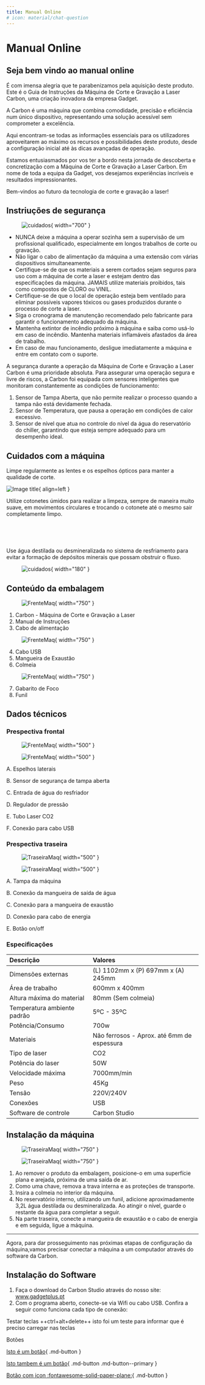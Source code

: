 ```yaml
---
title: Manual Online
# icon: material/chat-question
---
```


# Manual Online

## Seja bem vindo ao manual online

É com imensa alegria que te parabenizamos pela aquisição deste produto.
Este é o Guia de Instruções da Máquina de Corte e Gravação a Laser Carbon, uma criação inovadora da empresa Gadget.

A Carbon é uma máquina que combina comodidade, precisão e eficiência num único dispositivo, representando uma solução acessível sem comprometer a excelência.

Aqui encontram-se todas as informações essenciais para os utilizadores aproveitarem ao máximo os recursos e possibilidades deste produto, desde a configuração inicial até às dicas avançadas de operação.

Estamos entusiasmados por vos ter a bordo nesta jornada de descoberta e concretização com a Máquina de Corte e Gravação a Laser Carbon.
Em nome de toda a equipa da Gadget, vos desejamos experiências incríveis e
resultados impressionantes.

Bem-vindos ao futuro da tecnologia de corte e gravação a laser!


## Instriuções de segurança

<figure markdown="span">

  ![cuidados](../images/ImgManual_01.png){ width="700" }

  <figcaption></figcaption>
</figure>

* NUNCA deixe a máquina a operar sozinha sem a supervisão de um profissional qualificado, especialmente em longos trabalhos de corte ou gravação.
* Não ligar o cabo de alimentação da máquina a uma extensão com várias
dispositivos simultaneamente.
* Certifique-se de que os materiais a serem cortados sejam seguros para uso com
a máquina de corte a laser e estejam dentro das especificações da máquina.
JAMAIS utilize materiais proibidos, tais como compostos de CLORO ou VINIL.
* Certifique-se de que o local de operação esteja bem ventilado para eliminar
possíveis vapores tóxicos ou gases produzidos durante o processo de corte a
laser.
* Siga o cronograma de manutenção recomendado pelo fabricante para garantir
o funcionamento adequado da máquina.
* Mantenha extintor de incêndio próximo à máquina e saiba como usá-lo em caso
de incêndio. Mantenha materiais inflamáveis afastados da área de trabalho.
* Em caso de mau funcionamento, desligue imediatamente a máquina e entre
em contato com o suporte.

A segurança durante a operação da Máquina de Corte e Gravação a Laser Carbon é uma prioridade absoluta.
Para assegurar uma operação segura e livre de riscos, a Carbon foi equipada com sensores inteligentes que
monitoram constantemente as condições de funcionamento:

1. Sensor de Tampa Aberta, que não permite realizar o processo quando a tampa não está devidamente fechada.
2. Sensor de Temperatura, que pausa a operação em condições de calor excessivo.
3. Sensor de nível que atua no controle do nível da água do reservatório do chiller, garantindo que esteja sempre adequado para um desempenho ideal.

## Cuidados com a máquina

Limpe regularmente as lentes e os espelhos ópticos para manter a qualidade de corte.

![Image title](../images/ImgManual_02.png){ align=left }

Utilize cotonetes úmidos para realizar a limpeza, sempre de maneira
muito suave, em movimentos circulares e trocando o cotonete até o
mesmo sair completamente limpo.

&nbsp;  
&nbsp;  
&nbsp;  

Use água destilada ou desmineralizada no sistema de resfriamento para evitar a formação de depósitos minerais que possam obstruir o fluxo.

<figure markdown="span">

  ![cuidados](../images/ImgManual_03.png){ width="180" }

  <figcaption></figcaption>
</figure>

## Conteúdo da embalagem

<figure markdown="span">

  ![FrenteMaq](../images/ImgManual_04.png){ width="750" }
  <figcaption></figcaption>

</figure>

1. Carbon - Máquina de Corte e Gravação a Laser
2. Manual de Instruções
3. Cabo de alimentação

<figure markdown="span">

  ![FrenteMaq](../images/ImgManual_05.png){ width="750" }
  <figcaption></figcaption>

</figure>

4. Cabo USB
5. Mangueira de Exaustão
6. Colmeia

<figure markdown="span">
  
  ![FrenteMaq](../images/ImgManual_06.png){ width="750" }
  <figcaption></figcaption>
  
</figure>

7. Gabarito de Foco
8. Funil

## Dados técnicos

### Prespectiva frontal

<figure markdown="span">

  ![FrenteMaq](../images/ImgManual_07.png#only-light){ width="500" }
  <figcaption></figcaption>

  ![FrenteMaq](../images/ImgManual_09.png#only-dark){ width="500" }
  <figcaption></figcaption>

</figure>

A. Espelhos laterais

B. Sensor de segurança de tampa aberta

C. Entrada de água do resfriador

D. Regulador de pressão

E. Tubo Laser CO2

F. Conexão para cabo USB

### Prespectiva traseira

<figure markdown="span">

  ![TraseiraMaq](../images/ImgManual_08.png#only-light){ width="500" }
  <figcaption></figcaption>

  ![TraseiraMaq](../images/ImgManual_10.png#only-dark){ width="500" }
  <figcaption></figcaption>

</figure>

A. Tampa da máquina

B. Conexão da mangueira de saída de água

C. Conexão para a mangueira de exaustão

D. Conexão para cabo de energia

E. Botão on/off

### Especificações

|Descrição                   | Valores                                   |
|:---------------------------|:------------------------------------------|
|Dimensões externas          |(L) 1102mm x (P) 697mm x (A) 245mm         |
|Área de trabalho            |600mm x 400mm                              |
|Altura máxima do material   |80mm (Sem colmeia)                         |
|Temperatura ambiente padrão |5ºC - 35ºC                                 |
|Potência/Consumo            |700w                                       |
|Materiais                   |Não ferrosos - Aprox. até 6mm de espessura |
|Tipo de laser               |CO2                                        |
|Potência do laser           |50W                                        |
|Velocidade máxima           |7000mm/min                                 |
|Peso                        |45Kg                                       |
|Tensão                      |220V/240V                                  |
|Conexões                    |USB                                        |
|Software de controle        |Carbon Studio                              |

## Instalação da máquina

<figure markdown="span">

  ![TraseiraMaq](../images/ImgManual_11.png){ width="750" }
  <figcaption></figcaption>
  
  ![TraseiraMaq](../images/ImgManual_12.png){ width="750" }
  <figcaption></figcaption>
  
</figure>

1. Ao remover o produto da embalagem, posicione-o em uma superfície plana e arejada, próxima de uma saída de ar.
2. Como uma chave, remova a trava interna e as proteções de transporte.
3. Insira a colmeia no interior da máquina.
4. No reservatório interno, utilizando um funil, adicione aproximadamente 3,2L água destilada ou desmineralizada.
Ao atingir o nível, guarde o restante da água para completar a seguir.
5. Na parte traseira, conecte a mangueira de exaustão e o cabo de energia e em seguida, ligue a máquina.

---

Agora, para dar prosseguimento nas próximas etapas de configuração da máquina,vamos precisar conectar a máquina a um computador através do software da Carbon.

## Instalação do Software

1. Faça o download do Carbon Studio através do nosso site: www.gadgetplus.pt
2. Com o programa aberto, conecte-se via Wifi ou cabo USB. Confira a seguir como funciona cada tipo de conexão:




Testar teclas ++ctrl+alt+delete++ isto foi um teste para informar que é preciso carregar nas teclas

Botões

[Isto é um botão](https://gadgetplus.pt/){ .md-button }

[Isto tambem é um botão](#){ .md-button .md-button--primary }

[Botão com icon :fontawesome-solid-paper-plane:](#){ .md-button }